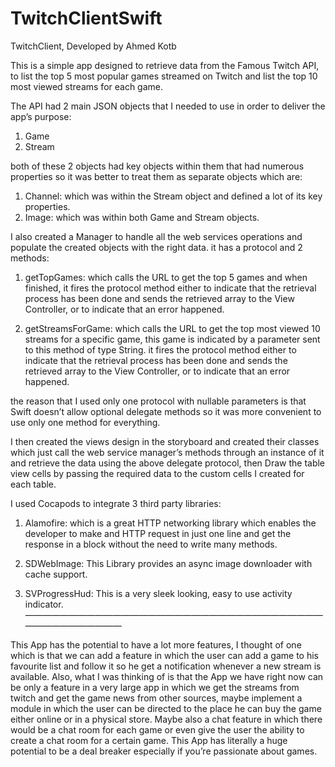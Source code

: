 # TwitchClientSwift
TwitchClient, Developed by Ahmed Kotb

This is a simple app designed to retrieve data from the Famous Twitch API, to list the top 5 most popular games streamed on Twitch and list the top 10 most viewed streams for each game.

The API had 2 main JSON objects that I needed to use in order to deliver the app’s purpose:

1. Game
2. Stream

both of these 2 objects had key objects within them that had numerous properties so it was better to treat them as separate objects which are:

1. Channel: which was within the Stream object and defined a lot of its key properties.
2. Image: which was within both Game and Stream objects.

I also created a Manager to handle all the web services operations and populate the created objects with the right data. it has a protocol and 2 methods:

1. getTopGames: which calls the URL to get the top 5 games and when finished, it fires the protocol method either to indicate that the retrieval process has been done and sends the retrieved array to the View Controller, or to indicate that an error happened.

2. getStreamsForGame: which calls the URL to get the top most viewed 10 streams for a specific game, this game is indicated by a parameter sent to this method of type String. it fires the protocol method either to indicate that the retrieval process has been done and sends the retrieved array to the View Controller, or to indicate that an error happened.

the reason that I used only one protocol with nullable parameters is that Swift doesn’t allow optional delegate methods so it was more convenient to use only one method for everything.

I then created the views design in the storyboard and created their classes which just call the web service manager’s methods through an instance of it and retrieve the data using the above delegate protocol, then Draw the table view cells by passing the required data to the custom cells I created for each table.

I used Cocapods to integrate 3 third party libraries:

1. Alamofire: which is a great HTTP networking library which enables the developer to make and HTTP request in just one line and get the response in a block without the need to write many methods.   

2. SDWebImage: This Library provides an async image downloader with cache support.

3. SVProgressHud: This is a very sleek looking, easy to use activity indicator.
—————————————————————————————————————————————


 This App has the potential to have a lot more features, I thought of one which is that we can add a feature in which the user can add a game to his favourite list and follow it so he get a notification whenever a new stream is available.
 Also, what I was thinking of is that the App we have right now can be only a feature in a very large app in which we get the streams from twitch and get the game news from other sources, maybe implement a module in which the user can be directed to the place he can buy the game either online or in a physical store.
 Maybe also a chat feature in which there would be a chat room for each game or even give the user the ability to create a chat room for a certain game. This App has literally a huge potential to be a deal breaker especially if you’re passionate about games.
